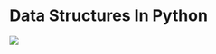# Data Structures In Python

![](https://travis-ci.org/MitraThakker/DataStructuresInPython.svg?branch=master)